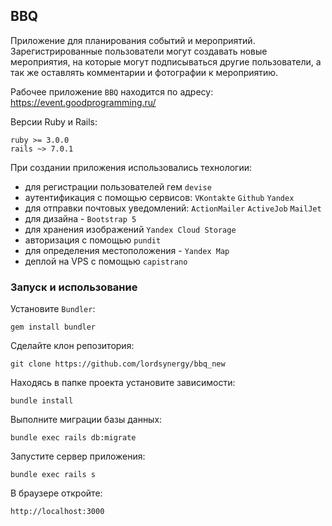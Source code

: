 ## BBQ
Приложение для планирования событий и мероприятий. Зарегистрированные пользователи могут создавать новые мероприятия,
на которые могут подписываться другие пользователи, а так же оставлять комментарии и фотографии к мероприятию.

Рабочее приложение ```BBQ``` находится по адресу: https://event.goodprogramming.ru/

Версии Ruby и Rails:
```
ruby >= 3.0.0
rails ~> 7.0.1
```

При создании приложения использовались технологии:
* для регистрации пользователей гем ```devise```
* аутентификация с помощью сервисов: ```VKontakte``` ```Github``` ```Yandex```
* для отправки почтовых уведомлений: ```ActionMailer``` ```ActiveJob``` ```MailJet```
* для дизайна - ```Bootstrap 5```
* для хранения изображений ```Yandex Cloud Storage```
* авторизация с помощью ```pundit```
* для определения местоположения - ```Yandex Map```
* деплой на VPS с помощью ```capistrano```

### Запуск и использование
Установите ```Bundler```:
```
gem install bundler
```
Сделайте клон репозитория:
```
git clone https://github.com/lordsynergy/bbq_new
```
Находясь в папке проекта установите зависимости:
```
bundle install
```
Выполните миграции базы данных:
```
bundle exec rails db:migrate
```
Запустите сервер приложения:
```
bundle exec rails s
```
В браузере откройте:
```
http://localhost:3000
```
